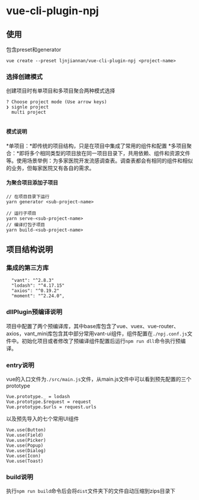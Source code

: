 # vue-cli-plugin-npj

## 使用
包含preset和generator
```
vue create --preset ljnjiannan/vue-cli-plugin-npj <project-name>
```

### 选择创建模式

创建项目时有单项目和多项目聚合两种模式选择
```
? Choose project mode (Use arrow keys)
❯ signle project 
  multi project 
  
```
#### 模式说明
*单项目：*即传统的项目结构，只是在项目中集成了常用的组件和配置
*多项目聚合：*即将多个相同类型的项目放在同一项目目录下，共用依赖、组件和资源文件等。使用场景举例：为多家医院开发流感调查表。调查表都会有相同的组件和相似的业务，但每家医院又有各自的需求。


#### 为聚合项目添加子项目

```
// 在项目目录下运行
yarn generator <sub-project-name>

// 运行子项目
yarn serve-<sub-project-name>
// 编译打包子项目
yarn build-<sub-project-name>
```



## 项目结构说明
### 集成的第三方库
      "vant": "^2.8.3"
      "lodash": "^4.17.15"
      "axios": "^0.19.2"
      "moment": "^2.24.0",

      
### dllPlugin预编译说明
项目中配置了两个预编译库，其中base库包含了vue、vuex、vue-router、axios，vant_mini库包含其中部分常用vant-ui组件，组件配置在`./npj.conf.js`文件中。初始化项目或者修改了预编译组件配置后运行`npm run dll`命令执行预编译。


### entry说明
vue的入口文件为`./src/main.js`文件，从main.js文件中可以看到预先配置的三个prototype

```
Vue.prototype._ = lodash
Vue.prototype.$request = request
Vue.prototype.$urls = request.urls
```

以及预先导入的七个常用UI组件

```
Vue.use(Button)
Vue.use(Field)
Vue.use(Picker)
Vue.use(Popup)
Vue.use(Dialog)
Vue.use(Icon)
Vue.use(Toast)
```

### build说明
执行`npm run build`命令后会将`dist`文件夹下的文件自动压缩到zips目录下

